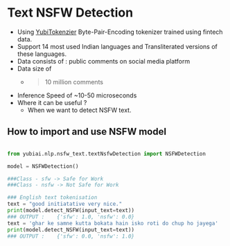 # Text NSFW Detection


* Using [YubiTokenzier](https://github.com/credavenue/yubi_ds_capability/tree/language_detection/cernunnos/nlp/tokenizer) Byte-Pair-Encoding tokenizer trained using fintech data.
* Support 14 most used Indian languages and Transliterated versions of these languages.
* Data consists of : public comments on social media platform
* Data size of
    * > 10 million comments
* Inference Speed of ~10-50 microseconds
* Where it can be useful ?
    * When we want to detect NSFW text.

## How to import and use NSFW model

```python

from yubiai.nlp.nsfw_text.textNsfwDetection import NSFWDetection

model = NSFWDetection()

###Class - sfw -> Safe for Work
###Class - nsfw -> Not Safe for Work

### English text tokenisation
text = "good initiatative very nice."
print(model.detect_NSFW(input_text=text))
### OUTPUT :    {'sfw': 1.0, 'nsfw': 0.0}
text = 'ghar ke samne kutta bokata hain isko roti do chup ho jayega'
print(model.detect_NSFW(input_text=text))
### OUTPUT :    {'sfw': 0.0, 'nsfw': 1.0}
```